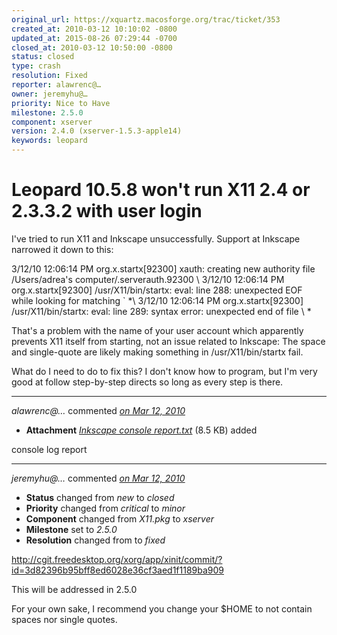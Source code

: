 ```yaml
---
original_url: https://xquartz.macosforge.org/trac/ticket/353
created_at: 2010-03-12 10:10:02 -0800
updated_at: 2015-08-26 07:29:44 -0700
closed_at: 2010-03-12 10:50:00 -0800
status: closed
type: crash
resolution: Fixed
reporter: alawrenc@…
owner: jeremyhu@…
priority: Nice to Have
milestone: 2.5.0
component: xserver
version: 2.4.0 (xserver-1.5.3-apple14)
keywords: leopard
---
```


Leopard 10.5.8 won't run X11 2.4 or 2.3.3.2 with user login
===========================================================


I've tried to run X11 and Inkscape unsuccessfully. Support at Inkscape narrowed it down to this:

3/12/10 12:06:14 PM org.x.startx\[92300\] xauth: creating new authority file /Users/adrea's computer/.serverauth.92300 \\
3/12/10 12:06:14 PM org.x.startx\[92300\] /usr/X11/bin/startx: eval: line 288: unexpected EOF while looking for matching \` *\\
3/12/10 12:06:14 PM org.x.startx\[92300\] /usr/X11/bin/startx: eval: line 289: syntax error: unexpected end of file \\
*

That's a problem with the name of your user account which apparently
prevents X11 itself from starting, not an issue related to Inkscape: The
space and single-quote are likely making something in
/usr/X11/bin/startx fail.

What do I need to do to fix this? I don't know how to program, but I'm very good at follow step-by-step directs so long as every step is there.



---

*alawrenc@…* commented *[on Mar 12, 2010](https://xquartz.macosforge.org/trac/attachment/ticket/353/Inkscape%20console%20report.txt "March 12, 2010 at 10:10 AM PST")*

-   **Attachment** *[Inkscape console report.txt](../attachment/ticket/353/Inkscape%20console%20report.txt)* (8.5 KB) added

console log report



---

*jeremyhu@…* commented *[on Mar 12, 2010](https://xquartz.macosforge.org/trac/ticket/353#comment:1 "March 12, 2010 at 10:50 AM PST")*

-   **Status** changed from *new* to *closed*
-   **Priority** changed from *critical* to *minor*
-   **Component** changed from *X11.pkg* to *xserver*
-   **Milestone** set to *2.5.0*
-   **Resolution** changed from to *fixed*

<http://cgit.freedesktop.org/xorg/app/xinit/commit/?id=3d82396b95bff8ed6028e36cf3aed1f1189ba909>

This will be addressed in 2.5.0

For your own sake, I recommend you change your $HOME to not contain spaces nor single quotes.



